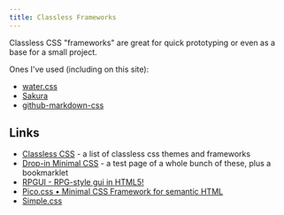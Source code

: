 ```yaml
---
title: Classless Frameworks
---
```


Classless CSS "frameworks" are great for quick prototyping or even as a base for a small project.

Ones I've used (including on this site):

- [water.css](https://github.com/kognise/water.css)
- [Sakura](https://github.com/oxalorg/sakura)
- [github-markdown-css](https://github.com/sindresorhus/github-markdown-css)

## Links

- [Classless CSS](https://github.com/dbohdan/classless-css) - a list of classless css themes and frameworks
- [Drop-in Minimal CSS](https://dohliam.github.io/dropin-minimal-css/) - a test page of a whole bunch of these, plus a bookmarklet
- [RPGUI - RPG-style gui in HTML5!](http://ronenness.github.io/RPGUI/)
- [Pico.css • Minimal CSS Framework for semantic HTML](https://picocss.com/)
- [Simple.css](https://simplecss.org/)
